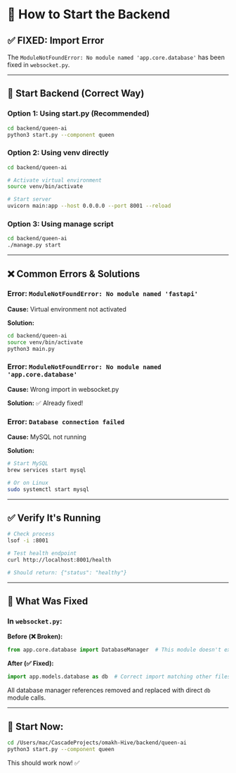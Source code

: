 # 🚀 How to Start the Backend

## ✅ **FIXED: Import Error**

The `ModuleNotFoundError: No module named 'app.core.database'` has been fixed in `websocket.py`.

---

## 🔧 **Start Backend (Correct Way)**

### **Option 1: Using start.py (Recommended)**
```bash
cd backend/queen-ai
python3 start.py --component queen
```

### **Option 2: Using venv directly**
```bash
cd backend/queen-ai

# Activate virtual environment
source venv/bin/activate

# Start server
uvicorn main:app --host 0.0.0.0 --port 8001 --reload
```

### **Option 3: Using manage script**
```bash
cd backend/queen-ai
./manage.py start
```

---

## ❌ **Common Errors & Solutions**

### **Error: `ModuleNotFoundError: No module named 'fastapi'`**
**Cause:** Virtual environment not activated

**Solution:**
```bash
cd backend/queen-ai
source venv/bin/activate
python3 main.py
```

### **Error: `ModuleNotFoundError: No module named 'app.core.database'`**
**Cause:** Wrong import in websocket.py

**Solution:** ✅ Already fixed!

### **Error: `Database connection failed`**
**Cause:** MySQL not running

**Solution:**
```bash
# Start MySQL
brew services start mysql

# Or on Linux
sudo systemctl start mysql
```

---

## ✅ **Verify It's Running**

```bash
# Check process
lsof -i :8001

# Test health endpoint
curl http://localhost:8001/health

# Should return: {"status": "healthy"}
```

---

## 📝 **What Was Fixed**

### **In `websocket.py`:**

**Before (❌ Broken):**
```python
from app.core.database import DatabaseManager  # This module doesn't exist!
```

**After (✅ Fixed):**
```python
import app.models.database as db  # Correct import matching other files
```

All database manager references removed and replaced with direct `db` module calls.

---

## 🚀 **Start Now:**

```bash
cd /Users/mac/CascadeProjects/omakh-Hive/backend/queen-ai
python3 start.py --component queen
```

This should work now! ✅
